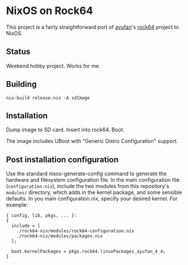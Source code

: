 # NixOS on Rock64

This project is a fairly straightforward port of [ayufan][]'s
[rock64][] project to NixOS.


[ayufan]: https://github.com/ayufan
[rock64]: https://github.com/ayufan-rock64/

## Status

Weekend hobby project. Works for me.

## Building

```
nix-build release.nix -A sdImage
```

## Installation

Dump image to SD card. Insert into rock64. Boot.

The image includes UBoot with "Generic Distro Configuration" support.

## Post installation configuration

Use the standard nixos-generate-config command to generate the
hardware and filesystem configuration file. In the main configuration
file (`configuration.nix`), include the two modules from this
repository's `modules/` directory, which adds in the kernel package,
and some sensible defaults. In you main configuration.nix, specify
your desired kernel. For example:

```
{ config, lib, pkgs, ... }:
{
  include = [
    ./rock64-nix/modules/rock64-configuration.nix
    ./rock64-nix/modules/packages.nix
  ];

  boot.kernelPackages = pkgs.rock64.linuxPackages_ayufan_4_4;
}
```
